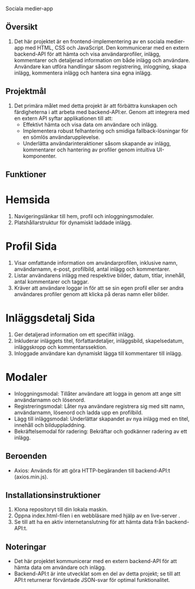 Sociala medier-app

## Översikt
1. Det här projektet är en frontend-implementering av en sociala medier-app med HTML, CSS och JavaScript. Den kommunicerar med en extern backend-API för att hämta och visa användarprofiler, inlägg, kommentarer och detaljerad information om både inlägg och användare. Användare kan utföra handlingar såsom registrering, inloggning, skapa inlägg, kommentera inlägg och hantera sina egna inlägg.

## Projektmål
1. Det primära målet med detta projekt är att förbättra kunskapen och färdigheterna i att arbeta med backend-API:er. Genom att integrera med en extern API syftar applikationen till att:
   - Effektivt hämta och visa data om användare och inlägg.
   - Implementera robust felhantering och smidiga fallback-lösningar för en sömlös användarupplevelse.
   - Underlätta användarinteraktioner såsom skapande av inlägg, kommentarer och hantering av profiler genom intuitiva UI-komponenter.

## Funktioner

# Hemsida
1. Navigeringslänkar till hem, profil och inloggningsmodaler.
2. Platshållarstruktur för dynamiskt laddade inlägg.

# Profil Sida
1. Visar omfattande information om användarprofilen, inklusive namn, användarnamn, e-post, profilbild, antal inlägg och kommentarer.
2. Listar användarens inlägg med respektive bilder, datum, titlar, innehåll, antal kommentarer och taggar.
3. Kräver att användare loggar in för att se sin egen profil eller ser andra användares profiler genom att klicka på deras namn eller bilder.

# Inläggsdetalj Sida
1. Ger detaljerad information om ett specifikt inlägg.
2. Inkluderar inläggets titel, författardetaljer, inläggsbild, skapelsedatum, inläggskropp och kommentarssektion.
3. Inloggade användare kan dynamiskt lägga till kommentarer till inlägg.

# Modaler
- Inloggningsmodal: Tillåter användare att logga in genom att ange sitt användarnamn och lösenord.
- Registreringsmodal: Låter nya användare registrera sig med sitt namn, användarnamn, lösenord och ladda upp en profilbild.
- Lägg till inläggsmodal: Underlättar skapandet av nya inlägg med en titel, innehåll och bilduppladdning.
- Bekräftelsemodal för radering: Bekräftar och godkänner radering av ett inlägg.

## Beroenden
- Axios: Används för att göra HTTP-begäranden till backend-API:t (axios.min.js).

## Installationsinstruktioner
1. Klona repositoryt till din lokala maskin.
2. Öppna index.html-filen i en webbläsare med hjälp av en live-server .
3. Se till att ha en aktiv internetanslutning för att hämta data från backend-API:t.

## Noteringar
- Det här projektet kommunicerar med en extern backend-API för att hämta data om användare och inlägg.
- Backend-API:t är inte utvecklat som en del av detta projekt; se till att API:t returnerar förväntade JSON-svar för optimal funktionalitet.

